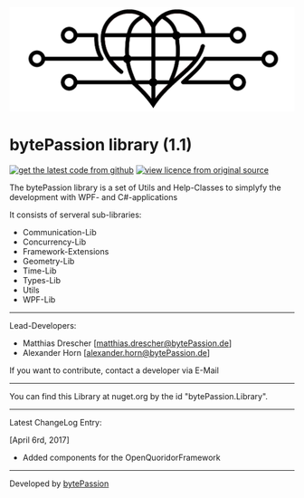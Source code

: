 ![bytePassion_Logo](/bytePassionLogo.png)

# bytePassion library (1.1)

[![get the latest code from github](https://img.shields.io/badge/code-on%20github-lightgrey.svg)](https://github.com/bytePassion/bytePassion.Library.git)
[![view licence from original source](https://img.shields.io/badge/licence-Apache%202.0-orange.svg)](http://www.apache.org/licenses/LICENSE-2.0)

The bytePassion library is a set of Utils and Help-Classes to simplyfy the development with WPF- and C#-applications

It consists of serveral sub-libraries:
 - Communication-Lib
 - Concurrency-Lib 
 - Framework-Extensions
 - Geometry-Lib
 - Time-Lib
 - Types-Lib
 - Utils
 - WPF-Lib

---

Lead-Developers:
- Matthias Drescher [[matthias.drescher@bytePassion.de](matthias.drescher@bytePassion.de)]
- Alexander Horn [[alexander.horn@bytePassion.de](alexander.horn@bytePassion.de)]

If you want to contribute, contact a developer via E-Mail

---

You can find this Library at nuget.org by the id "bytePassion.Library".

---

Latest ChangeLog Entry:

[April 6rd, 2017]
 - Added components for the OpenQuoridorFramework

---

Developed by [bytePassion](http://www.bytePassion.de)